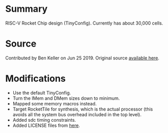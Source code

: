 # Summary

RISC-V Rocket Chip design (TinyConfig).
Currently has about 30,000 cells.

# Source

Contributed by Ben Keller on Jun 25 2019.
Original source [available here](https://github.com/chipsalliance/rocket-chip).

# Modifications

- Use the default TinyConfig.
- Turn the IMem and DMem sizes down to minimum.
- Mapped some memory macros instead.
- Target RocketTile for synthesis, which is the actual processor (this avoids all the system bus overhead included in the top level).
- Added sdc timing constraints.
- Added LICENSE files from [here](https://github.com/chipsalliance/rocket-chip).
